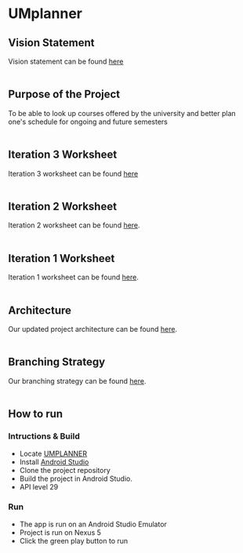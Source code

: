 # UMplanner

## Vision Statement

Vision statement can be found [here](./VISION.md)
<br><br>

## Purpose of the Project

To be able to look up courses offered by the university and better plan one's schedule for ongoing and future semesters
<br><br>

## Iteration 3 Worksheet

Iteration 3 worksheet can be found [here](./docs/Iteration-3-worksheet.md)
<br><br>

## Iteration 2 Worksheet

Iteration 2 worksheet can be found [here](./docs/Iteration-2-worksheet.md).
<br><br>

## Iteration 1 Worksheet

Iteration 1 worksheet can be found [here](./docs/Iteration-1-worksheet.md).
<br><br>

## Architecture

Our updated project architecture can be found [here](./Architecture.md).
<br><br>

## Branching Strategy

Our branching strategy can be found [here](./BranchingStrategy.svj).
<br><br>

## How to run
### Intructions & Build
- Locate [UMPLANNER](https://code.cs.umanitoba.ca/3350-winter-2021-a02/group-10/umplanner-comp3350-a02-group10)
- Install [Android Studio](https://developer.android.com/studio/)
- Clone the project repository
- Build the project in Android Studio.
- API level 29

### Run
- The app is run on an Android Studio Emulator
- Project is run on Nexus 5
- Click the green play button to run


